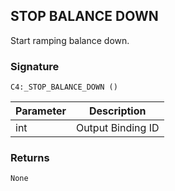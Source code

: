 ## STOP BALANCE DOWN

Start ramping balance down.


### Signature

`C4:_STOP_BALANCE_DOWN ()`


| Parameter | Description |
| --- | --- |
| int | Output Binding ID |


### Returns

`None`